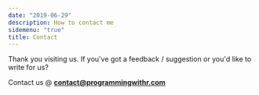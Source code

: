 ```yaml
---
date: "2019-06-29"
description: How to contact me
sidemenu: "true"
title: Contact
---
```


Thank you visiting us. If you've got a feedback / suggestion or you'd like to write for us? 

Contact us @ **contact@programmingwithr.com**